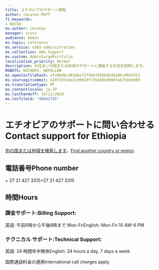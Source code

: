 ```yaml
---
title: エチオピアのサポート情報
author: cmcatee-MSFT
f1.keywords:
- NOCSH
ms.author: cmcatee
manager: scotv
audience: Admin
ms.topic: reference
ms.service: o365-administration
ms.collection: Adm_Support
ms.custom: AdminSurgePortfolio
localization_priority: Normal
description: お住まいの国または地域のサポートに連絡する方法を説明します。
ROBOTS: NOINDEX, NOFOLLOW
ms.openlocfilehash: afe0bd6cd83dbef1f5bb7858b95d5e86c09d5353
ms.sourcegitcommit: 628f195cbe3c00910f7350d8b09997a675dde989
ms.translationtype: MT
ms.contentlocale: ja-JP
ms.lasthandoff: 10/21/2020
ms.locfileid: "48642745"
---
```

# <a name="contact-support-for-ethiopia"></a><span data-ttu-id="63c92-103">エチオピアのサポートに問い合わせる</span><span class="sxs-lookup"><span data-stu-id="63c92-103">Contact support for Ethiopia</span></span>

<span data-ttu-id="63c92-104">[別の国または地域を検索します](../contact-support-for-business-products.md)。</span><span class="sxs-lookup"><span data-stu-id="63c92-104">[Find another country or region](../contact-support-for-business-products.md).</span></span>

## <a name="phone-number"></a><span data-ttu-id="63c92-105">電話番号</span><span class="sxs-lookup"><span data-stu-id="63c92-105">Phone number</span></span>
<span data-ttu-id="63c92-106">+ 27 21 427 3315</span><span class="sxs-lookup"><span data-stu-id="63c92-106">+27 21 427 3315</span></span>

## <a name="hours"></a><span data-ttu-id="63c92-107">時間</span><span class="sxs-lookup"><span data-stu-id="63c92-107">Hours</span></span>
### <a name="billing-support"></a><span data-ttu-id="63c92-108">課金サポート:</span><span class="sxs-lookup"><span data-stu-id="63c92-108">Billing Support:</span></span>

<span data-ttu-id="63c92-109">英語: 午前6時から午後6時まで Mon-Fri</span><span class="sxs-lookup"><span data-stu-id="63c92-109">English: Mon-Fri 10 AM-6 PM</span></span>

### <a name="technical-support"></a><span data-ttu-id="63c92-110">テクニカル サポート:</span><span class="sxs-lookup"><span data-stu-id="63c92-110">Technical Support:</span></span>

<span data-ttu-id="63c92-111">英語: 24 時間年中無休</span><span class="sxs-lookup"><span data-stu-id="63c92-111">English: 24 hours a day, 7 days a week</span></span>

<span data-ttu-id="63c92-112">国際通話料金の適用</span><span class="sxs-lookup"><span data-stu-id="63c92-112">International call charges apply</span></span>
